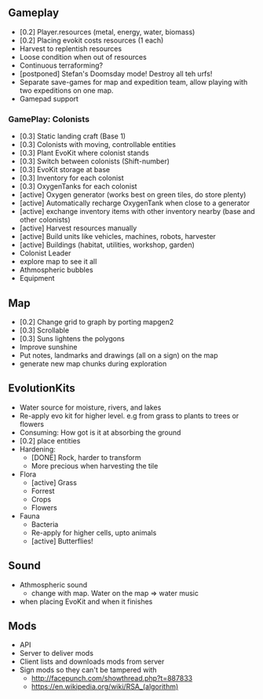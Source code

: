 
## Gameplay

* [0.2] Player.resources (metal, energy, water, biomass)
* [0.2] Placing evokit costs resources (1 each)
* Harvest to replentish resources
* Loose condition when out of resources
* Continuous terraforming?
* [postponed] Stefan's Doomsday mode! Destroy all teh urfs!
* Separate save-games for map and expedition team, allow playing with
  two expeditions on one map.
* Gamepad support


### GamePlay: Colonists

* [0.3] Static landing craft (Base 1)
* [0.3] Colonists with moving, controllable entities
* [0.3] Plant EvoKit where colonist stands
* [0.3] Switch between colonists (Shift-number)
* [0.3] EvoKit storage at base
* [0.3] Inventory for each colonist
* [0.3] OxygenTanks for each colonist
* [active] Oxygen generator (works best on green tiles, do store plenty)
* [active] Automatically recharge OxygenTank when close to a generator
* [active] exchange inventory items with other inventory nearby (base and other colonists)
* [active] Harvest resources manually
* [active] Build units like vehicles, machines, robots, harvester
* [active] Buildings (habitat, utilities, workshop, garden)
* Colonist Leader
* explore map to see it all
* Athmospheric bubbles
* Equipment


## Map

* [0.2] Change grid to graph by porting mapgen2
* [0.3] Scrollable
* [0.3] Suns lightens the polygons
* Improve sunshine 
* Put notes, landmarks and drawings (all on a sign) on the map
* generate new map chunks during exploration


## EvolutionKits

* Water source for moisture, rivers, and lakes
* Re-apply evo kit for higher level. e.g from grass to plants to trees or flowers
* Consuming: How got is it at absorbing the ground
* [0.2] place entities
* Hardening:
  * [DONE] Rock, harder to transform
  * More precious when harvesting the tile
* Flora
  * [active] Grass
  * Forrest
  * Crops
  * Flowers
* Fauna
  * Bacteria
  * Re-apply for higher cells, upto animals
  * [active] Butterflies!


## Sound

* Athmospheric sound
  * change with map. Water on the map => water music
* when placing EvoKit and when it finishes


## Mods

* API
* Server to deliver mods
* Client lists and downloads mods from server
* Sign mods so they can't be tampered with
  * http://facepunch.com/showthread.php?t=887833
  * https://en.wikipedia.org/wiki/RSA_(algorithm)

